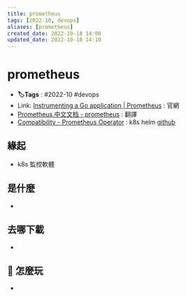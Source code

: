 ```yaml
---
title: prometheus
tags: [2022-10, devops]
aliases: [prometheus]
created_date: 2022-10-18 14:08
updated_date: 2022-10-18 14:10
---
```


# prometheus

- **🏷️Tags** :   #2022-10 #devops 
- Link: [Instrumenting a Go application | Prometheus](https://prometheus.io/docs/guides/go-application/) : 官網
- [Prometheus 中文文档 - prometheus](https://hulining.gitbook.io/prometheus/)  : 翻譯
- [Compatibility - Prometheus Operator](https://prometheus-operator.dev/docs/operator/compatibility/) : k8s helm [github](https://github.com/prometheus-operator/prometheus-operator)

## 緣起

- k8s 監控軟體 

## 是什麼

- 

## 去哪下載

- 

## 📝 怎麼玩

- 
